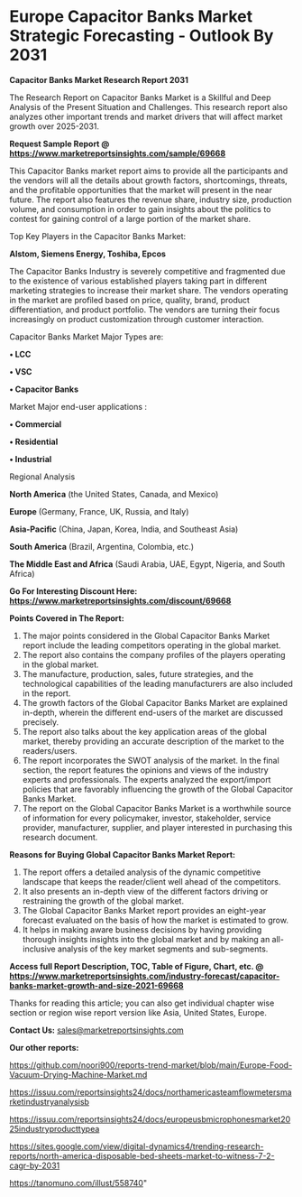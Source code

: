 # Europe Capacitor Banks Market Strategic Forecasting - Outlook By 2031

<strong>Capacitor Banks Market Research Report 2031</strong>

The Research Report on Capacitor Banks Market is a Skillful and Deep Analysis of the Present Situation and Challenges. This research report also analyzes other important trends and market drivers that will affect market growth over 2025-2031.

<strong>Request Sample Report @ <a href=https://www.marketreportsinsights.com/sample/69668>https://www.marketreportsinsights.com/sample/69668</a></strong>

This Capacitor Banks market report aims to provide all the participants and the vendors will all the details about growth factors, shortcomings, threats, and the profitable opportunities that the market will present in the near future. The report also features the revenue share, industry size, production volume, and consumption in order to gain insights about the politics to contest for gaining control of a large portion of the market share.

Top Key Players in the Capacitor Banks Market:

<strong>Alstom, Siemens Energy, Toshiba, Epcos</strong>

The Capacitor Banks Industry is severely competitive and fragmented due to the existence of various established players taking part in different marketing strategies to increase their market share. The vendors operating in the market are profiled based on price, quality, brand, product differentiation, and product portfolio. The vendors are turning their focus increasingly on product customization through customer interaction.

Capacitor Banks Market Major Types are:

<strong>• LCC

• VSC

• Capacitor Banks</strong>

Market Major end-user applications :

<strong>• Commercial

• Residential

• Industrial</strong>

Regional Analysis

</u><strong><b>North America</b></strong> (the United States, Canada, and Mexico)

<strong><b>Europe </b></strong>(Germany, France, UK, Russia, and Italy)

<strong><b>Asia-Pacific</b></strong> (China, Japan, Korea, India, and Southeast Asia)

<strong><b>South America</b></strong> (Brazil, Argentina, Colombia, etc.)

<strong><b>The Middle East and Africa</b></strong> (Saudi Arabia, UAE, Egypt, Nigeria, and South Africa)

<strong>Go For Interesting Discount Here: <a href=https://www.marketreportsinsights.com/discount/69668>https://www.marketreportsinsights.com/discount/69668</a></strong>

<strong>Points Covered in The Report:</strong>
<ol>
  <li>The major points considered in the Global Capacitor Banks Market report include the leading competitors operating in the global market.</li>
  <li>The report also contains the company profiles of the players operating in the global market.</li>
  <li>The manufacture, production, sales, future strategies, and the technological capabilities of the leading manufacturers are also included in the report.</li>
  <li>The growth factors of the Global Capacitor Banks Market are explained in-depth, wherein the different end-users of the market are discussed precisely.</li>
  <li>The report also talks about the key application areas of the global market, thereby providing an accurate description of the market to the readers/users.</li>
  <li>The report incorporates the SWOT analysis of the market. In the final section, the report features the opinions and views of the industry experts and professionals. The experts analyzed the export/import policies that are favorably influencing the growth of the Global Capacitor Banks Market.</li>
  <li>The report on the Global Capacitor Banks Market is a worthwhile source of information for every policymaker, investor, stakeholder, service provider, manufacturer, supplier, and player interested in purchasing this research document.</li>
</ol>
<strong>Reasons for Buying Global Capacitor Banks Market Report:</strong>

<ol>
  <li>The report offers a detailed analysis of the dynamic competitive landscape that keeps the reader/client well ahead of the competitors.</li>
  <li>It also presents an in-depth view of the different factors driving or restraining the growth of the global market.</li>
  <li>The Global Capacitor Banks Market report provides an eight-year forecast evaluated on the basis of how the market is estimated to grow.</li>
  <li>It helps in making aware business decisions by having providing thorough insights insights into the global market and by making an all-inclusive analysis of the key market segments and sub-segments.</li>
</ol>
<strong>Access full Report Description, TOC, Table of Figure, Chart, etc. @ <a href=https://www.marketreportsinsights.com/industry-forecast/capacitor-banks-market-growth-and-size-2021-69668>https://www.marketreportsinsights.com/industry-forecast/capacitor-banks-market-growth-and-size-2021-69668</a></strong>


Thanks for reading this article; you can also get individual chapter wise section or region wise report version like Asia, United States, Europe.

<strong>Contact Us:</strong>
sales@marketreportsinsights.com

<strong>Our other reports:</strong>

<a href=https://github.com/noori900/reports-trend-market/blob/main/Europe-Food-Vacuum-Drying-Machine-Market.md>https://github.com/noori900/reports-trend-market/blob/main/Europe-Food-Vacuum-Drying-Machine-Market.md</a>

<a href=https://issuu.com/reportsinsights24/docs/northamericasteamflowmetersmarketindustryanalysisb>https://issuu.com/reportsinsights24/docs/northamericasteamflowmetersmarketindustryanalysisb</a>

<a href=https://issuu.com/reportsinsights24/docs/europeusbmicrophonesmarket2025industryproducttypea>https://issuu.com/reportsinsights24/docs/europeusbmicrophonesmarket2025industryproducttypea</a>

<a href=https://sites.google.com/view/digital-dynamics4/trending-research-reports/north-america-disposable-bed-sheets-market-to-witness-7-2-cagr-by-2031>https://sites.google.com/view/digital-dynamics4/trending-research-reports/north-america-disposable-bed-sheets-market-to-witness-7-2-cagr-by-2031</a>

<a href=https://tanomuno.com/illust/558740>https://tanomuno.com/illust/558740</a>"
